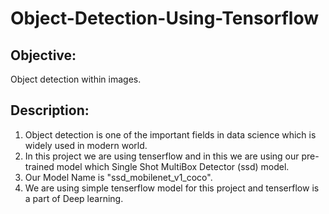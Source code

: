 # Object-Detection-Using-Tensorflow
## Objective:
Object detection within images.

## Description:

1. Object detection is one of the important fields in data science which is widely used in modern world.
2. In this project we are using tenserflow and in this we are using our pre-trained model which Single Shot MultiBox
Detector (ssd) model.
3. Our Model Name is "ssd_mobilenet_v1_coco".
4. We are using simple tenserflow model for this project and tenserflow is a part of Deep learning.
